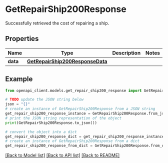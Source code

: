 # GetRepairShip200Response

Successfully retrieved the cost of repairing a ship.

## Properties

Name | Type | Description | Notes
------------ | ------------- | ------------- | -------------
**data** | [**GetRepairShip200ResponseData**](GetRepairShip200ResponseData.md) |  | 

## Example

```python
from openapi_client.models.get_repair_ship200_response import GetRepairShip200Response

# TODO update the JSON string below
json = "{}"
# create an instance of GetRepairShip200Response from a JSON string
get_repair_ship200_response_instance = GetRepairShip200Response.from_json(json)
# print the JSON string representation of the object
print(GetRepairShip200Response.to_json())

# convert the object into a dict
get_repair_ship200_response_dict = get_repair_ship200_response_instance.to_dict()
# create an instance of GetRepairShip200Response from a dict
get_repair_ship200_response_from_dict = GetRepairShip200Response.from_dict(get_repair_ship200_response_dict)
```
[[Back to Model list]](../README.md#documentation-for-models) [[Back to API list]](../README.md#documentation-for-api-endpoints) [[Back to README]](../README.md)


